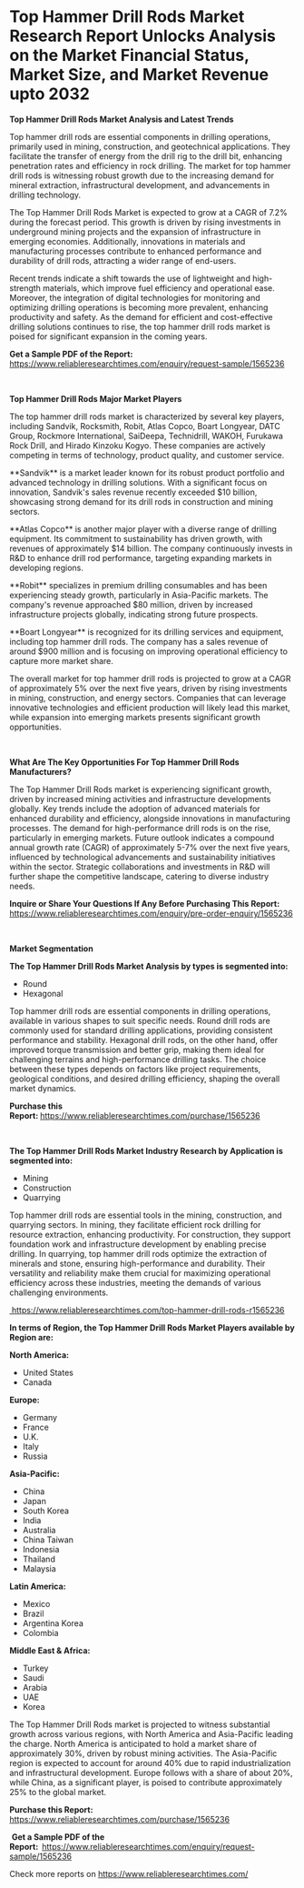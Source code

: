 <p><h1>Top Hammer Drill Rods Market Research Report Unlocks Analysis on the Market Financial Status, Market Size, and Market Revenue upto 2032</h1></p><p><strong>Top Hammer Drill Rods Market Analysis and Latest Trends</strong></p>
<p><p>Top hammer drill rods are essential components in drilling operations, primarily used in mining, construction, and geotechnical applications. They facilitate the transfer of energy from the drill rig to the drill bit, enhancing penetration rates and efficiency in rock drilling. The market for top hammer drill rods is witnessing robust growth due to the increasing demand for mineral extraction, infrastructural development, and advancements in drilling technology.</p><p>The Top Hammer Drill Rods Market is expected to grow at a CAGR of 7.2% during the forecast period. This growth is driven by rising investments in underground mining projects and the expansion of infrastructure in emerging economies. Additionally, innovations in materials and manufacturing processes contribute to enhanced performance and durability of drill rods, attracting a wider range of end-users.</p><p>Recent trends indicate a shift towards the use of lightweight and high-strength materials, which improve fuel efficiency and operational ease. Moreover, the integration of digital technologies for monitoring and optimizing drilling operations is becoming more prevalent, enhancing productivity and safety. As the demand for efficient and cost-effective drilling solutions continues to rise, the top hammer drill rods market is poised for significant expansion in the coming years.</p></p>
<p><strong>Get a Sample PDF of the Report:&nbsp;</strong> <a href="https://www.reliableresearchtimes.com/enquiry/request-sample/1565236?utm_campaign=2531&utm_medium=2&utm_source=Github&utm_content=ia&utm_term=25022025&utm_id=top-hammer-drill-rods">https://www.reliableresearchtimes.com/enquiry/request-sample/1565236</a></p>
<p>&nbsp;</p>
<p><strong>Top Hammer Drill Rods Major Market Players</strong></p>
<p><p>The top hammer drill rods market is characterized by several key players, including Sandvik, Rocksmith, Robit, Atlas Copco, Boart Longyear, DATC Group, Rockmore International, SaiDeepa, Technidrill, WAKOH, Furukawa Rock Drill, and Hirado Kinzoku Kogyo. These companies are actively competing in terms of technology, product quality, and customer service.</p><p>**Sandvik** is a market leader known for its robust product portfolio and advanced technology in drilling solutions. With a significant focus on innovation, Sandvik's sales revenue recently exceeded $10 billion, showcasing strong demand for its drill rods in construction and mining sectors.</p><p>**Atlas Copco** is another major player with a diverse range of drilling equipment. Its commitment to sustainability has driven growth, with revenues of approximately $14 billion. The company continuously invests in R&D to enhance drill rod performance, targeting expanding markets in developing regions.</p><p>**Robit** specializes in premium drilling consumables and has been experiencing steady growth, particularly in Asia-Pacific markets. The company's revenue approached $80 million, driven by increased infrastructure projects globally, indicating strong future prospects.</p><p>**Boart Longyear** is recognized for its drilling services and equipment, including top hammer drill rods. The company has a sales revenue of around $900 million and is focusing on improving operational efficiency to capture more market share.</p><p>The overall market for top hammer drill rods is projected to grow at a CAGR of approximately 5% over the next five years, driven by rising investments in mining, construction, and energy sectors. Companies that can leverage innovative technologies and efficient production will likely lead this market, while expansion into emerging markets presents significant growth opportunities.</p></p>
<p>&nbsp;</p>
<p><strong>What Are The Key Opportunities For Top Hammer Drill Rods Manufacturers?</strong></p>
<p><p>The Top Hammer Drill Rods market is experiencing significant growth, driven by increased mining activities and infrastructure developments globally. Key trends include the adoption of advanced materials for enhanced durability and efficiency, alongside innovations in manufacturing processes. The demand for high-performance drill rods is on the rise, particularly in emerging markets. Future outlook indicates a compound annual growth rate (CAGR) of approximately 5-7% over the next five years, influenced by technological advancements and sustainability initiatives within the sector. Strategic collaborations and investments in R&D will further shape the competitive landscape, catering to diverse industry needs.</p></p>
<p><strong>Inquire or Share Your Questions If Any Before Purchasing This Report:</strong> <a href="https://www.reliableresearchtimes.com/enquiry/pre-order-enquiry/1565236?utm_campaign=2531&utm_medium=2&utm_source=Github&utm_content=ia&utm_term=25022025&utm_id=top-hammer-drill-rods">https://www.reliableresearchtimes.com/enquiry/pre-order-enquiry/1565236</a></p>
<p>&nbsp;</p>
<p><strong>Market Segmentation</strong></p>
<p><strong>The Top Hammer Drill Rods Market Analysis by types is segmented into:</strong></p>
<p><ul><li>Round</li><li>Hexagonal</li></ul></p>
<p><p>Top hammer drill rods are essential components in drilling operations, available in various shapes to suit specific needs. Round drill rods are commonly used for standard drilling applications, providing consistent performance and stability. Hexagonal drill rods, on the other hand, offer improved torque transmission and better grip, making them ideal for challenging terrains and high-performance drilling tasks. The choice between these types depends on factors like project requirements, geological conditions, and desired drilling efficiency, shaping the overall market dynamics.</p></p>
<p><strong>Purchase this Report:&nbsp;</strong><a href="https://www.reliableresearchtimes.com/purchase/1565236?utm_campaign=2531&utm_medium=2&utm_source=Github&utm_content=ia&utm_term=25022025&utm_id=top-hammer-drill-rods">https://www.reliableresearchtimes.com/purchase/1565236</a></p>
<p>&nbsp;</p>
<p><strong>The Top Hammer Drill Rods Market Industry Research by Application is segmented into:</strong></p>
<p><ul><li>Mining</li><li>Construction</li><li>Quarrying</li></ul></p>
<p><p>Top hammer drill rods are essential tools in the mining, construction, and quarrying sectors. In mining, they facilitate efficient rock drilling for resource extraction, enhancing productivity. For construction, they support foundation work and infrastructure development by enabling precise drilling. In quarrying, top hammer drill rods optimize the extraction of minerals and stone, ensuring high-performance and durability. Their versatility and reliability make them crucial for maximizing operational efficiency across these industries, meeting the demands of various challenging environments.</p></p>
<p><a href="https://www.reliableresearchtimes.com/top-hammer-drill-rods-r1565236?utm_campaign=2531&utm_medium=2&utm_source=Github&utm_content=ia&utm_term=25022025&utm_id=top-hammer-drill-rods">&nbsp;https://www.reliableresearchtimes.com/top-hammer-drill-rods-r1565236</a></p>
<p><strong>In terms of Region, the Top Hammer Drill Rods Market Players available by Region are:</strong></p>
<p>
    <p> <strong> North America: </strong>
        <ul>
            <li>United States</li>
            <li>Canada</li>
        </ul>
        </p> 
    <p> <strong> Europe: </strong>
        <ul>
            <li>Germany</li>
            <li>France</li>
            <li>U.K.</li>
            <li>Italy</li>
            <li>Russia</li>
        </ul>
        </p> 
    <p> <strong> Asia-Pacific: </strong>
        <ul>
            <li>China</li>
            <li>Japan</li>
            <li>South Korea</li>
            <li>India</li>
            <li>Australia</li>
            <li>China Taiwan</li>
            <li>Indonesia</li>
            <li>Thailand</li>
            <li>Malaysia</li>
        </ul>
        </p> 
    <p> <strong> Latin America: </strong>
        <ul>
            <li>Mexico</li>
            <li>Brazil</li>
            <li>Argentina Korea</li>
            <li>Colombia</li>
        </ul>
        </p> 
    <p> <strong> Middle East & Africa: </strong>
        <ul>
            <li>Turkey</li>
            <li>Saudi</li>
            <li>Arabia</li>
            <li>UAE</li>
            <li>Korea</li>
        </ul>
    </p>
    </p>
<p><p>The Top Hammer Drill Rods market is projected to witness substantial growth across various regions, with North America and Asia-Pacific leading the charge. North America is anticipated to hold a market share of approximately 30%, driven by robust mining activities. The Asia-Pacific region is expected to account for around 40% due to rapid industrialization and infrastructural development. Europe follows with a share of about 20%, while China, as a significant player, is poised to contribute approximately 25% to the global market.</p></p>
<p><strong>Purchase this Report: </strong><a href="https://www.reliableresearchtimes.com/purchase/1565236?utm_campaign=2531&utm_medium=2&utm_source=Github&utm_content=ia&utm_term=25022025&utm_id=top-hammer-drill-rods">https://www.reliableresearchtimes.com/purchase/1565236</a></p>
<p>&nbsp;<strong>Get a Sample PDF of the Report:&nbsp;&nbsp;</strong><a href="https://www.reliableresearchtimes.com/enquiry/request-sample/1565236?utm_campaign=2531&utm_medium=2&utm_source=Github&utm_content=ia&utm_term=25022025&utm_id=top-hammer-drill-rods">https://www.reliableresearchtimes.com/enquiry/request-sample/1565236</a></p>
<p><strong></strong></p>
<p>Check more reports on <a href="https://www.reliableresearchtimes.com/?utm_campaign=2531&utm_medium=2&utm_source=Github&utm_content=ia&utm_term=25022025&utm_id=top-hammer-drill-rods">https://www.reliableresearchtimes.com/</a></p>
